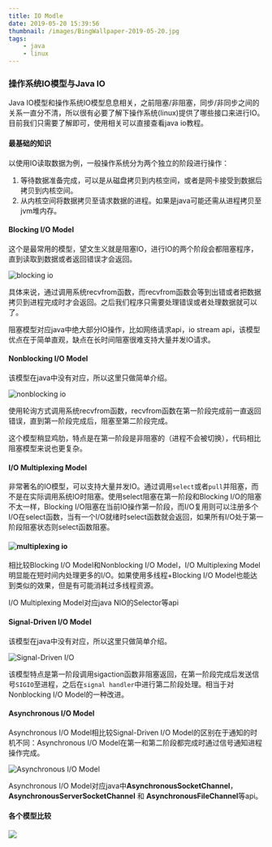 ```yaml
---
title: IO Modle
date: 2019-05-20 15:39:56
thumbnail: /images/BingWallpaper-2019-05-20.jpg
tags:
    - java
    - linux
---
```

### 操作系统IO模型与Java IO

Java IO模型和操作系统IO模型息息相关，之前阻塞/非阻塞，同步/非同步之间的关系一直分不清，所以很有必要了解下操作系统(linux)提供了哪些接口来进行IO。目前我们只需要了解即可，使用相关可以直接查看java io教程。



#### 最基础的知识

以使用IO读取数据为例，一般操作系统分为两个独立的阶段进行操作：

1. 等待数据准备完成，可以是从磁盘拷贝到内核空间，或者是网卡接受到数据后拷贝到内核空间。
2. 从内核空间将数据拷贝至请求数据的进程。如果是java可能还需从进程拷贝至jvm堆内存。



#### Blocking I/O Model

这个是最常用的模型，望文生义就是阻塞IO，进行IO的两个阶段会都阻塞程序，直到读取到数据或者返回错误才会返回。

![blocking io](https://i.loli.net/2019/05/20/5ce23b22371a951913.png)

具体来说，通过调用系统recvfrom函数，而recvfrom函数会等到出错或者把数据拷贝到进程完成时才会返回。之后我们程序只需要处理错误或者处理数据就可以了。

阻塞模型对应java中绝大部分IO操作，比如网络请求api，io stream api，该模型优点在于简单直观，缺点在长时间阻塞很难支持大量并发IO请求。



#### Nonblocking I/O Model

该模型在java中没有对应，所以这里只做简单介绍。

![nonblocking io](https://i.loli.net/2019/05/20/5ce23ea09356737999.png)

使用轮询方式调用系统recvfrom函数，recvfrom函数在第一阶段完成前一直返回错误，直到第一阶段完成后，阻塞至第二阶段完成。

这个模型稍显鸡肋，特点是在第一阶段是非阻塞的（进程不会被切换），代码相比阻塞模型来说也更复杂。



#### I/O Multiplexing Model

非常著名的IO模型，可以支持大量并发IO。通过调用`select`或者`pull`并阻塞，而不是在实际调用系统IO时阻塞。使用select阻塞在第一阶段和Blocking I/O的阻塞不太一样，Blocking I/O阻塞在当前IO操作第一阶段，而I/O复用则可以注册多个I/O在select函数，当有一个I/O就绪时select函数就会返回，如果所有I/O处于第一阶段阻塞状态则select函数阻塞。

#### ![multiplexing io](https://i.loli.net/2019/05/20/5ce2479f396b673848.png)

相比较Blocking I/O Model和Nonblocking I/O Model，I/O Multiplexing Model明显能在短时间内处理更多的I/O。如果使用多线程+Blocking I/O Model也能达到类似的效果，但是有可能消耗过多线程资源。

I/O Multiplexing Model对应java NIO的Selector等api



#### Signal-Driven I/O Model

该模型在java中没有对应，所以这里只做简单介绍。

![Signal-Driven I/O](https://i.loli.net/2019/05/20/5ce24b4cbe2bc95227.png)

该模型特点是第一阶段调用sigaction函数非阻塞返回，在第一阶段完成后发送信号`SIGIO`至进程，之后在`signal handler`中进行第二阶段处理。相当于对Nonblocking I/O Model的一种改进。



#### Asynchronous I/O Model

Asynchronous I/O Model相比较Signal-Driven I/O Model的区别在于通知的时机不同：Asynchronous I/O Model在第一和第二阶段都完成时通过信号通知进程操作完成。

![Asynchronous I/O Model](https://i.loli.net/2019/05/20/5ce2562b51ccb91290.png)

Asynchronous I/O Model对应java中**AsynchronousSocketChannel**，**AsynchronousServerSocketChannel** 和 **AsynchronousFileChannel**等api。



#### 各个模型比较

![](https://i.loli.net/2019/05/20/5ce2570fe047836287.png)

[1]: https://notes.shichao.io/unp/ch6/	"Chapter 6. I/O Multiplexing: The select and poll Functions"


